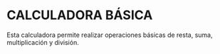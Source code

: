 # CALCULADORA BÁSICA

Esta calculadora permite realizar operaciones básicas de resta, suma, multiplicación
y división.
